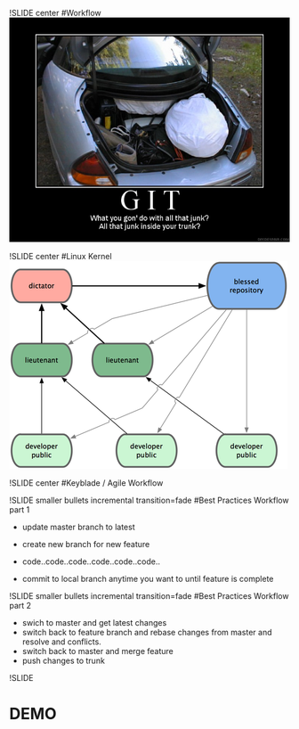 !SLIDE center
#Workflow
![junk](junk.jpg)

!SLIDE center
#Linux Kernel
![linux](linux.png)

!SLIDE center
#Keyblade / Agile Workflow


!SLIDE smaller bullets incremental transition=fade
#Best Practices Workflow part 1
* update master branch to latest 
* create new branch for new feature 

* code..code..code..code..code..code..

* commit to local branch anytime you want to until feature is complete 

!SLIDE smaller bullets incremental transition=fade
#Best Practices Workflow part 2

* swich to master and get latest changes 
* switch back to feature branch and rebase changes from master and resolve and conflicts. 
* switch back to master and merge feature 
* push changes to trunk 

!SLIDE 

# DEMO
